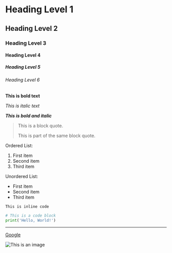 # Heading Level 1
## Heading Level 2
### Heading Level 3
#### Heading Level 4
##### Heading Level 5
###### Heading Level 6

**This is bold text**

*This is italic text*

**_This is bold and italic_**

> This is a block quote.
> 
> This is part of the same block quote.

Ordered List:
1. First item
2. Second item
3. Third item

Unordered List:
- First item
- Second item
- Third item

`This is inline code`

```python
# This is a code block
print('Hello, World!')
```
---

[Google](https://www.google.com)

![This is an image](https://example.com/image.jpg "Image Title")
